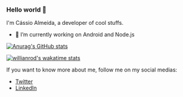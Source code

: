 ### Hello world 👋

I'm Cássio Almeida, a developer of cool stuffs.

- 🔭 I’m currently working on Android and Node.js


[![Anurag's GitHub stats](https://github-readme-stats.vercel.app/api?username=kssioalmeida&show_icons=true&theme=cobalt)](https://github.com/anuraghazra/github-readme-stats)

[![willianrod's wakatime stats](https://github-readme-stats.vercel.app/api/wakatime?username=kssioalmeida&theme=cobalt)](https://github.com/anuraghazra/github-readme-stats)

 If you want to know more about me, follow me on my social medias:

- [Twitter](https://twitter.com/kssioalmeida)
- [LinkedIn](https://www.linkedin.com/in/kssioalmeida/)
